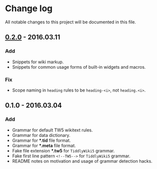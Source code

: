 # Change log
All notable changes to this project will be documented in this file.

## [0.2.0] - 2016.03.11
### Add
* Snippets for wiki markup.
* Snippets for common usage forms of built-in widgets and macros.

### Fix
* Scope naming in `heading` rules to be `heading-<i>`, not `heading.<i>`.

## 0.1.0 - 2016.03.04
### Add
* Grammar for default TW5 wikitext rules.
* Grammar for data dictionary.
* Grammar for __*.tid__ file format.
* Grammar for __*.meta__ file format.
* Fake file extension __*.tw5__ for `TiddlyWiki5` grammar.
* Fake first line pattern `<!--TW5-->` for `TiddlyWiki5` grammar.
* README notes on motivation and usage of grammar detection hacks.

[0.2.0]: https://github.com/paulporfiroff/atom-language-tiddlywiki5/compare/v0.1.0...v0.2.0
